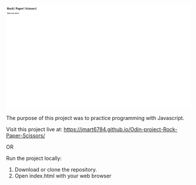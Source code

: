 ![screen shot](screenshot.png)

The purpose of this project was to practice programming with Javascript.

Visit this project live at: https://jmart6784.github.io/Odin-project-Rock-Paper-Scissors/

OR

Run the project locally:

1. Download or clone the repository.
2. Open index.html with your web browser